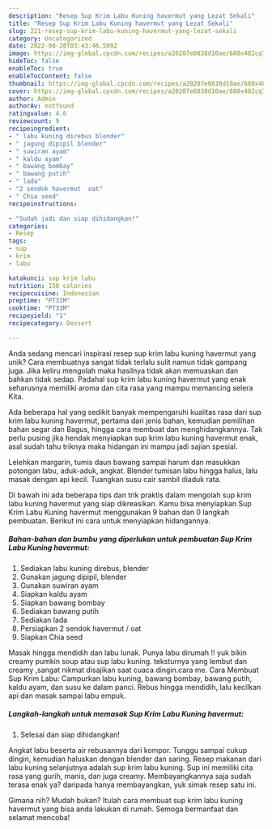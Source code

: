 ```yaml
---
description: "Resep Sup Krim Labu Kuning havermut yang Lezat Sekali"
title: "Resep Sup Krim Labu Kuning havermut yang Lezat Sekali"
slug: 221-resep-sup-krim-labu-kuning-havermut-yang-lezat-sekali
category: Uncategorized
date: 2022-08-28T03:43:46.509Z
image: https://img-global.cpcdn.com/recipes/a20207e0838d10ae/680x482cq70/sup-krim-labu-kuning-havermut-foto-resep-utama.jpg
hideToc: false
enableToc: true
enableTocContent: false
thumbnail: https://img-global.cpcdn.com/recipes/a20207e0838d10ae/680x482cq70/sup-krim-labu-kuning-havermut-foto-resep-utama.jpg
cover: https://img-global.cpcdn.com/recipes/a20207e0838d10ae/680x482cq70/sup-krim-labu-kuning-havermut-foto-resep-utama.jpg
author: Admin
authorAv: notfound
ratingvalue: 4.6
reviewcount: 9
recipeingredient:
- " labu kuning direbus blender"
- " jagung dipipil blender"
- " suwiran ayam"
- " kaldu ayam"
- " bawang bombay"
- " bawang putih"
- " lada"
- "2 sendok havermut  oat"
- " Chia seed"
recipeinstructions:

- "Sudah jadi dan siap dihidangkan!"
categories:
- Resep
tags:
- sup
- krim
- labu

katakunci: sup krim labu 
nutrition: 158 calories
recipecuisine: Indonesian
preptime: "PT31M"
cooktime: "PT33M"
recipeyield: "1"
recipecategory: Dessert

---
```





Anda sedang mencari inspirasi resep sup krim labu kuning havermut yang unik? Cara membuatnya sangat tidak terlalu sulit namun tidak gampang juga. Jika keliru mengolah maka hasilnya tidak akan memuaskan dan bahkan tidak sedap. Padahal sup krim labu kuning havermut yang enak seharusnya memiliki aroma dan cita rasa yang mampu memancing selera Kita.





Ada beberapa hal yang sedikit banyak mempengaruhi kualitas rasa dari sup krim labu kuning havermut, pertama dari jenis bahan, kemudian pemilihan bahan segar dan Bagus, hingga cara membuat dan menghidangkannya. Tak perlu pusing jika hendak menyiapkan sup krim labu kuning havermut enak,      asal sudah tahu triknya maka hidangan ini mampu jadi sajian spesial.














Lelehkan margarin, tumis daun bawang sampai harum dan masukkan potongan labu, aduk-aduk, angkat. Blender tumisan labu hingga halus, lalu masak dengan api kecil. Tuangkan susu cair sambil diaduk rata.






Di bawah ini ada beberapa tips dan trik praktis dalam mengolah sup krim labu kuning havermut yang siap dikreasikan. Kamu bisa menyiapkan Sup Krim Labu Kuning havermut menggunakan 9 bahan dan 0 langkah pembuatan. Berikut ini cara untuk menyiapkan hidangannya.

<!--inarticleads1-->

##### Bahan-bahan dan bumbu yang diperlukan untuk pembuatan Sup Krim Labu Kuning havermut:

1. Sediakan  labu kuning direbus, blender
1. Gunakan  jagung dipipil, blender
1. Gunakan  suwiran ayam
1. Siapkan  kaldu ayam
1. Siapkan  bawang bombay
1. Sediakan  bawang putih
1. Sediakan  lada
1. Persiapkan 2 sendok havermut / oat
1. Siapkan  Chia seed


Masak hingga mendidih dan labu lunak. Punya labu dirumah !! yuk bikin creamy pumkin soup atau sup labu kuning. teksturnya yang lembut dan creamy ,sangat nikmat disajikan saat cuaca dingin.cara me. Cara Membuat Sup Krim Labu: Campurkan labu kuning, bawang bombay, bawang putih, kaldu ayam, dan susu ke dalam panci. Rebus hingga mendidih, lalu kecilkan api dan masak sampai labu empuk. 

<!--inarticleads2-->

##### Langkah-langkah untuk memasak Sup Krim Labu Kuning havermut:


1. Selesai dan siap dihidangkan!

Angkat labu beserta air rebusannya dari kompor. Tunggu sampai cukup dingin, kemudian haluskan dengan blender dan saring. Resep makanan dari labu kuning selanjutnya adalah sup krim labu kuning. Sup ini memiliki cita rasa yang gurih, manis, dan juga creamy. Membayangkannya saja sudah terasa enak ya? daripada hanya membayangkan, yuk simak resep satu ini. 

Gimana nih? Mudah bukan? Itulah cara membuat sup krim labu kuning havermut yang bisa anda lakukan di rumah. Semoga bermanfaat dan selamat mencoba!

